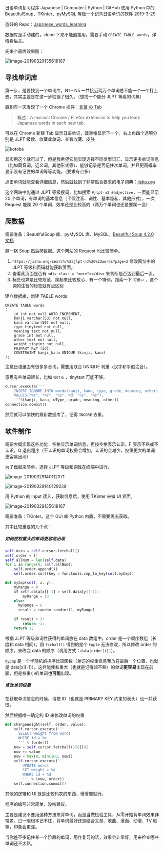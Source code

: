 日语单词复习程序
Japanese | Computer | Python | GitHub
使用 Python 中的 BeautifulSoup、TKinter、pyMySQL 等做一个记背日语单词的软件
2019-3-29

造好的 Repo：[Japanese_words_learning](https://github.com/Mittsuyama/Japanese_words_learning)

数据库是手动建的，clone 下来不能直接用，需要手动 `CREATE TABLE words`，详情看后文。

先来个最终效果图：

![image-20190329135618187](../img/image-20190329135618187.png)

## 寻找单词库

第一步，是要找到一个单词库，N1 - N5 一共接近两万个单词总不能一个一个打上去，其实主要是在这一步耽误了很久。（想找一个能分 JLPT 等级的词典）

直到有一天发现了一个 Chrome 插件：[言葉 の Tab](https://chrome.google.com/webstore/detail/%E8%A8%80%E8%91%89-%E3%81%AE-tab/lacmiiahoideajihiclkhmdkikkbjcnb)

> 概述：A minimal Chrome / Firefox extension to help you learn Japanese words in each new tab.

可以在 Chrome 新建 Tab 显示日语单词，敲空格显示下一个，右上角四个选项分别是 JLPT 级数、收藏此单词、查看收藏、皮肤

![kotoba](../img/kotoba.jpg)

其实用这个就可以了，但是我希望它能实现选择不同类型词汇、显示更多单词信息（比如同音词，近义词，其他形式等）、能够记录是否记住次单词，并且更高概率显示没有记住的单词等等功能。（要求有点多）

点击单词就能查看详细信息，然后就找到了非常贴合要求的电子词典：[jisho.org](https://jisho.org/)

这个网站中能通过 JLPT 等级搜词，比如搜索 `#jlpt-n3 #adjective`，一页能显示 20 个单词，有单词的基本信息（平假注音、词性、基本隐私、其他形式），一次 Request 能爬 20 个单词，效率还是比较高的（两万个单词也还是要爬一会）

## 爬数据

需要准备：BeautifulSoup 库、pyMySQL 库、MySQL。[Beautiful Soup 4.2.0 文档](https://www.crummy.com/software/BeautifulSoup/bs4/doc/index.zh.html)

熬一锅 Soup 然后爬数据。这个网站的 Request 也比较简单。

1. `https://jisho.org/search/%23jlpt-n3%20%23words?page=2` 修改网址中的 JLPT 等级和页码就能获取页面。
2. 查看此页面是否有 `<div class = "more"></div>` 来判断是否达到最后一页。
3. 标签也算是比较规范，爬起来比较放心，有一个特例，搜索一下 `可愛い` ，这个词的注音的标签就有点区别

建立数据库，新建 TABLE words

```mysql
CREATE TABLE words
(
    id int not null AUTO_INCREMENT,
  	kanji varchar(50) not null,
  	kana varchar(50) not null,
  	type tinytext not null,
  	meaning text not null,
  	grade int not null,
  	other text not null,
  	weight tinyint not null,
  	PRIMARY KEY (id),
  	CONSTRAINT kanji_kana UNIQUE (kanji, kana)
);
```

注意日语里面有很多多音词，需要用联合 UNIQUE 判重（汉字和平假注音）。

意思有些单词很长，比如 `掛ける` ，tinytext 可能不够。

```python
cursor.execute('''
    INSERT IGNORE INTO words(kanji, kana, type, grade, meaning, other)
    VALUES("%s", "%s", "%s", %d, "%s", "%s");
    '''%(kanji, kana, wType, grade, meaning, other))
connection.commit()
```

然后就可以愉快的跟新数据库了，记得 `INGORE` 去重。

## 软件制作

需要大概实现这些功能：空格显示单词信息，再按空格表示认识，F 表示不熟或不认识，Q 退出程序（不认识的单词权重会增加，认识的会减少，权重更大的单词更容易出现）

为了做起来简单，选择 JLPT 等级和词性在终端中进行。

![image-20190329140112371](../img/image-20190329140112371.png)

![image-20190329140129239](../img/image-20190329140129239.png)

用 Python 的 input 读入，获取信息后，使用 TKinter 来做 UI 界面。

![image-20190329135618187](../img/image-20190329135618187.png)

需要准备：TKinter。这个 GUI 库 Python 内置，不需要再去获取。

其中比较重要的几个点：

##### 如何使权重大的单词更容易出现

```python
self.data = self.cursor.fetchall()
self.order = []
self.allNum = len(self.data)
for i in range(0, self.allNum):
    self.order.append(i)
  	self.order.sort(key = functools.cmp_to_key(self.myCmp))

def myCmp(self, x, y):
  	myRange = 0
  	if self.data[x][-1] > self.data[y][-1]:
    	myRange = 10
    else:
      myRange = 6
      result = random.randint(1, myRange)
    
    if result > 3:
        return -1;
    return 1;
```

根据 JLPT 等级和词性获得的单词放在 data 数组中，order 是一个顺序数组（长度和 data 相同），用 `fechall()`  得到的是个 `tuple` 无法修改，所以修改 order 的顺序，来改变 data 的顺序（调用方式：`data[order[i]]`）。



`myCmp` 是一个半随机的排序比较函数（单词的权重信息我放在最后一个位置，也就是 data[x][-1]）。这样能使权重大（也就是记得越不熟）的单词**更容易**出现在前面，但是权重小的单词**也可能**出现。

##### 修改单词权重

在获取单词信息的时候，请把 ID（也就是 PRIMARY KEY 约束的表头）也一并获取。

然后根据唯一确定的 ID 来修改单词的权重

```python
def changeWeight(self, order, value):
    self.cursor.execute('''
      SELECT weight from words
      WHERE id = %d
      ''' % (order))
  	now = self.cursor.fetchall()[0][0]
  	now += value
  	now = max(0, min(100, now))
  	self.cursor.execute('''
  		UPDATE words
  		SET weight = %d
  		WHERE id = %d
  		''' % (now, order))
  	self.connection.commit()
```

其他的逻辑和 UI 就是比较码农的东西，慢慢敲就行。



程序的编写非常简单，没啥建议。

主要是建议不要用这种方法来背单词，而是当做检验工具，从零开始背单词效果非常差，过一眼根本记不住，背单词最好还是结合文章、歌曲、漫画、动漫、TV 剧等，印象会更深。

当你差不多记住某一个阶段的单词，用作复习的话，效果会非常好，用来检查哪些单词还不太熟。


